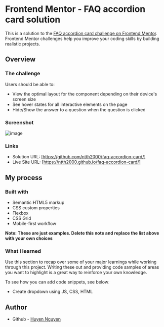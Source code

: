 # Frontend Mentor - FAQ accordion card solution

This is a solution to the [FAQ accordion card challenge on Frontend Mentor](https://www.frontendmentor.io/challenges/faq-accordion-card-XlyjD0Oam). Frontend Mentor challenges help you improve your coding skills by building realistic projects.

## Overview

### The challenge

Users should be able to:

- View the optimal layout for the component depending on their device's screen size
- See hover states for all interactive elements on the page
- Hide/Show the answer to a question when the question is clicked

### Screenshot

![image](https://user-images.githubusercontent.com/57576629/135290033-4f101b16-ac8d-4174-bc86-4e4fac055e0a.png)


### Links

- Solution URL: [https://github.com/ntth2000/faq-accordion-card/]
- Live Site URL: [https://ntth2000.github.io/faq-accordion-card/]

## My process

### Built with

- Semantic HTML5 markup
- CSS custom properties
- Flexbox
- CSS Grid
- Mobile-first workflow

**Note: These are just examples. Delete this note and replace the list above with your own choices**

### What I learned

Use this section to recap over some of your major learnings while working through this project. Writing these out and providing code samples of areas you want to highlight is a great way to reinforce your own knowledge.

To see how you can add code snippets, see below:

- Create dropdown using JS, CSS, HTML

## Author

- Github - [Huyen Nguyen](https://github.com/ntth2000)

